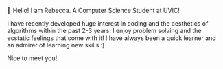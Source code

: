 👋 Hello! I am Rebecca. A Computer Science Student at UVIC!

I have recently developed huge interest in coding and the aesthetics of algorithms within the past 2-3 years. I enjoy problem solving and the ecstatic feelings that come with it! I have always been a quick learner and an admirer of learning new skills :)

Nice to meet you!

<!---
rebecca-jeon/rebecca-jeon is a ✨ special ✨ repository because its `README.md` (this file) appears on your GitHub profile.
You can click the Preview link to take a look at your changes.
--->

